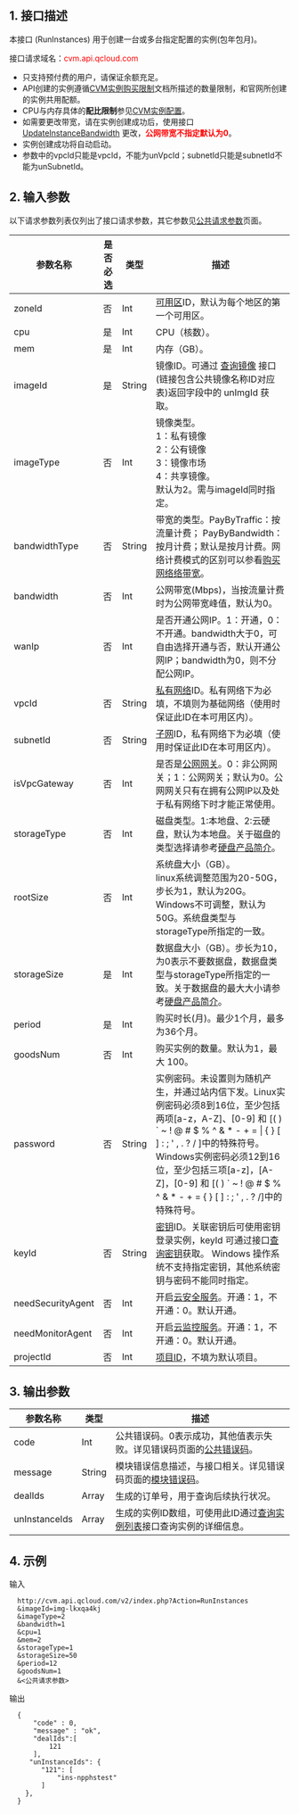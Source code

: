 ## 1. 接口描述
 
本接口 (RunInstances) 用于创建一台或多台指定配置的实例(包年包月)。

接口请求域名：<font style="color:red">cvm.api.qcloud.com</font>


* 只支持预付费的用户，请保证余额充足。
* API创建的实例遵循[CVM实例购买限制](/doc/product/213/CVM%E5%AE%9E%E4%BE%8B%E8%B4%AD%E4%B9%B0%E9%99%90%E5%88%B6)文档所描述的数量限制，和官网所创建的实例共用配额。
* CPU与内存具体的**配比限制**参见[CVM实例配置](/doc/product/213/CVM%E5%AE%9E%E4%BE%8B%E9%85%8D%E7%BD%AE)。
* 如需要更改带宽，请在实例创建成功后，使用接口 [UpdateInstanceBandwidth](/doc/api/229/1251) 更改，<font style="color:red">**公网带宽不指定默认为0**</font>。
* 实例创建成功将自动启动。
* 参数中的vpcId只能是vpcId，不能为unVpcId；subnetId只能是subnetId不能为unSubnetId。

## 2. 输入参数

以下请求参数列表仅列出了接口请求参数，其它参数见[公共请求参数](/doc/api/229/1230)页面。

| 参数名称 | 是否必选  | 类型 | 描述 |
|---------|---------|---------|---------|
| zoneId| 否| Int| [可用区](/doc/product/213/497#2.-.E5.8F.AF.E7.94.A8.E5.8C.BA)ID，默认为每个地区的第一个可用区。||
| cpu| 是| Int| CPU（核数）。 |
| mem| 是| Int| 内存（GB）。 |
| imageId| 是| String| 镜像ID。可通过 [查询镜像](/doc/api/229/查询可用的镜像列表) 接口(链接包含公共镜像名称ID对应表)返回字段中的 unImgId 获取。||
| imageType| 否| Int| 镜像类型。<br>1：私有镜像<br>2：公有镜像<br>3：镜像市场<br>4：共享镜像。<br>默认为2。需与imageId同时指定。|
| bandwidthType| 否| String| 带宽的类型。PayByTraffic：按流量计费； PayByBandwidth：按月计费；默认是按月计费。网络计费模式的区别可以参看[购买网络络带宽](/doc/product/213/509)。|
| bandwidth| 否| Int| 公网带宽(Mbps)，当按流量计费时为公网带宽峰值，默认为0。|
| wanIp| 否| Int| 是否开通公网IP。1：开通，0：不开通。bandwidth大于0，可自由选择开通与否，默认开通公网IP；bandwidth为0，则不分配公网IP。|
| vpcId| 否| String| [私有网络](/doc/product/215/535ID)ID。私有网络下为必填，不填则为基础网络（使用时保证此ID在本可用区内）。
| subnetId| 否| String| [子网](/doc/product/215/3089)ID，私有网络下为必填（使用时保证此ID在本可用区内）。||
| isVpcGateway| 否| Int| 是否是[公网网关](/doc/product/215/3089#3.-.E5.90.91.E7.A7.81.E6.9C.89.E7.BD.91.E7.BB.9C.E4.B8.AD.E6.B7.BB.E5.8A.A0.E5.85.AC.E7.BD.91.E7.BD.91.E5.85.B3。)。0：非公网网关；1：公网网关；默认为0。公网网关只有在拥有公网IP以及处于私有网络下时才能正常使用。
| storageType| 否| Int| 磁盘类型。1:本地盘、2:云硬盘，默认为本地盘。关于磁盘的类型选择请参考[硬盘产品简介](/doc/product/213/498)。|
| rootSize| 否| Int| 系统盘大小（GB）。<br>linux系统调整范围为20-50G，步长为1，默认为20G。Windows不可调整，默认为50G。系统盘类型与storageType所指定的一致。|
| storageSize| 是| Int| 数据盘大小（GB）。步长为10，为0表示不要数据盘，数据盘类型与storageType所指定的一致。关于数据盘的最大大小请参考[硬盘产品简介](/doc/product/213/498)。|
| period| 是| Int| 购买时长(月)。最少1个月，最多为36个月。|
| goodsNum| 否| Int| 购买实例的数量。默认为1，最大 100。|
| password| 否| String| 实例密码。未设置则为随机产生，并通过站内信下发。Linux实例密码必须8到16位，至少包括两项[a-z，A-Z]、[0-9] 和 [( ) &#96; ~ ! @ # $ % ^ & * - + = &#124; { } [ ] : ; ' , . ? / ]中的特殊符号。Windows实例密码必须12到16位，至少包括三项[a-z]，[A-Z]，[0-9] 和 [( ) &#96; ~ ! @ # $ % ^ & * - + = { } [ ] : ; ' , . ? /]中的特殊符号。|
| keyId| 否| String| [密钥](/doc/product/213/503)ID。关联密钥后可使用密钥登录实例，keyId 可通过接口[查询密钥](/doc/api/229/%E6%9F%A5%E8%AF%A2%E5%AF%86%E9%92%A5)获取。 Windows 操作系统不支持指定密钥，其他系统密钥与密码不能同时指定。|
| needSecurityAgent| 否| Int| 开启[云安全服务](/doc/product/296/2222)。开通：1，不开通：0。默认开通。|
| needMonitorAgent| 否| Int| 开启[云监控服务](/doc/product/248/967)。开通：1，不开通：0。默认开通。|
| projectId| 否| Int| [项目ID](/doc/api/403/4398)，不填为默认项目。|


 

## 3. 输出参数
 
| 参数名称 | 类型 | 描述 |
|---------|---------|---------|
| code | Int | 公共错误码。0表示成功，其他值表示失败。详见错误码页面的[公共错误码](/doc/api/372/%E9%94%99%E8%AF%AF%E7%A0%81#1.E3.80.81.E5.85.AC.E5.85.B1.E9.94.99.E8.AF.AF.E7.A0.81)。|
| message | String | 模块错误信息描述，与接口相关。详见错误码页面的[模块错误码](/doc/api/372/%E9%94%99%E8%AF%AF%E7%A0%81#2.E3.80.81.E6.A8.A1.E5.9D.97.E9.94.99.E8.AF.AF.E7.A0.81)。|
| dealIds| Array| 生成的订单号，用于查询后续执行状况。|
| unInstanceIds| Array| 生成的实例ID数组，可使用此ID通过<a href="/doc/api/229/%E6%9F%A5%E7%9C%8B%E5%AE%9E%E4%BE%8B%E5%88%97%E8%A1%A8" title="查询实例列表">查询实例列表</a>接口查询实例的详细信息。|

 
## 4. 示例
 
输入

```
  http://cvm.api.qcloud.com/v2/index.php?Action=RunInstances
  &imageId=img-lkxqa4kj
  &imageType=2
  &bandwidth=1
  &cpu=1
  &mem=2
  &storageType=1
  &storageSize=50
  &period=12
  &goodsNum=1
  &<公共请求参数>
```

输出

```
  {
      "code" : 0,
      "message" : "ok",
      "dealIds":[
          121
      ],
     "unInstanceIds": {
        "121": [
            "ins-npphstest"
        ]
    },
  }
```





